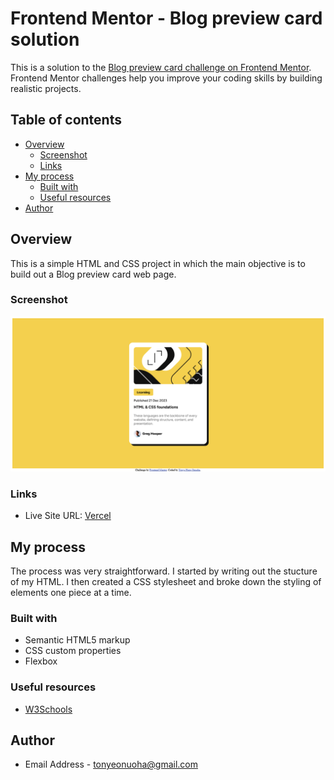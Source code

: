 # Frontend Mentor - Blog preview card solution

This is a solution to the [Blog preview card challenge on Frontend Mentor](https://www.frontendmentor.io/challenges/blog-preview-card-ckPaj01IcS). Frontend Mentor challenges help you improve your coding skills by building realistic projects. 

## Table of contents

- [Overview](#overview)
  - [Screenshot](#screenshot)
  - [Links](#links)
- [My process](#my-process)
  - [Built with](#built-with)
  - [Useful resources](#useful-resources)
- [Author](#author)

## Overview

This is a simple HTML and CSS project in which the main objective is to build out a Blog preview card web page.

### Screenshot

![Screenshot](./blog-preview-card.png)

### Links

- Live Site URL: [Vercel](blog-preview-card-ochre-seven.vercel.app)

## My process

The process was very straightforward. I started by writing out the stucture of my HTML. I then created a CSS stylesheet and broke down the styling of elements one piece at a time.

### Built with

- Semantic HTML5 markup
- CSS custom properties
- Flexbox

### Useful resources

- [W3Schools](https://www.w3schools.com/)

## Author

- Email Address - [tonyeonuoha@gmail.com](tonyeonuoha@gmail.com)
